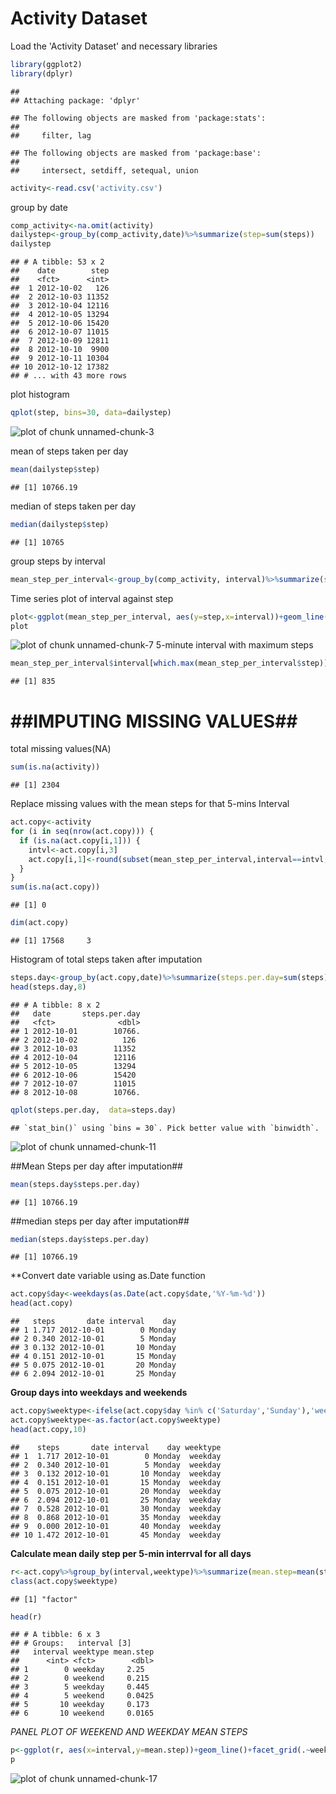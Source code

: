 Activity Dataset
========================================================
Load the 'Activity Dataset' and necessary libraries

```r
library(ggplot2)
library(dplyr)
```

```
## 
## Attaching package: 'dplyr'
```

```
## The following objects are masked from 'package:stats':
## 
##     filter, lag
```

```
## The following objects are masked from 'package:base':
## 
##     intersect, setdiff, setequal, union
```

```r
activity<-read.csv('activity.csv')
```
group by date

```r
comp_activity<-na.omit(activity)
dailystep<-group_by(comp_activity,date)%>%summarize(step=sum(steps))
dailystep
```

```
## # A tibble: 53 x 2
##    date        step
##    <fct>      <int>
##  1 2012-10-02   126
##  2 2012-10-03 11352
##  3 2012-10-04 12116
##  4 2012-10-05 13294
##  5 2012-10-06 15420
##  6 2012-10-07 11015
##  7 2012-10-09 12811
##  8 2012-10-10  9900
##  9 2012-10-11 10304
## 10 2012-10-12 17382
## # ... with 43 more rows
```
plot histogram

```r
qplot(step, bins=30, data=dailystep)
```

![plot of chunk unnamed-chunk-3](figure/unnamed-chunk-3-1.png)


mean of steps taken per day


```r
mean(dailystep$step)
```

```
## [1] 10766.19
```

median of steps taken per day

```r
median(dailystep$step)
```

```
## [1] 10765
```
group steps by interval


```r
mean_step_per_interval<-group_by(comp_activity, interval)%>%summarize(step=mean(steps))
```

Time series plot of interval against step


```r
plot<-ggplot(mean_step_per_interval, aes(y=step,x=interval))+geom_line()+labs(title='Interval againt time')
plot
```

![plot of chunk unnamed-chunk-7](figure/unnamed-chunk-7-1.png)
5-minute interval with maximum steps


```r
mean_step_per_interval$interval[which.max(mean_step_per_interval$step)]
```

```
## [1] 835
```
##IMPUTING MISSING VALUES##
=============================

total missing values(NA)


```r
sum(is.na(activity))
```

```
## [1] 2304
```

Replace missing values with the mean steps for that 5-mins Interval



```r
act.copy<-activity
for (i in seq(nrow(act.copy))) {
  if (is.na(act.copy[i,1])) {
    intvl<-act.copy[i,3]
    act.copy[i,1]<-round(subset(mean_step_per_interval,interval==intvl,step),3)
  }
}
sum(is.na(act.copy))
```

```
## [1] 0
```

```r
dim(act.copy)
```

```
## [1] 17568     3
```

Histogram of total steps taken after imputation


```r
steps.day<-group_by(act.copy,date)%>%summarize(steps.per.day=sum(steps))
head(steps.day,8)
```

```
## # A tibble: 8 x 2
##   date       steps.per.day
##   <fct>              <dbl>
## 1 2012-10-01        10766.
## 2 2012-10-02          126 
## 3 2012-10-03        11352 
## 4 2012-10-04        12116 
## 5 2012-10-05        13294 
## 6 2012-10-06        15420 
## 7 2012-10-07        11015 
## 8 2012-10-08        10766.
```

```r
qplot(steps.per.day,  data=steps.day)
```

```
## `stat_bin()` using `bins = 30`. Pick better value with `binwidth`.
```

![plot of chunk unnamed-chunk-11](figure/unnamed-chunk-11-1.png)

##Mean Steps per day after imputation##

```r
mean(steps.day$steps.per.day)
```

```
## [1] 10766.19
```

##median steps per day after imputation##

```r
median(steps.day$steps.per.day)
```

```
## [1] 10766.19
```

**Convert date variable using as.Date function

```r
act.copy$day<-weekdays(as.Date(act.copy$date,'%Y-%m-%d'))
head(act.copy)
```

```
##   steps       date interval    day
## 1 1.717 2012-10-01        0 Monday
## 2 0.340 2012-10-01        5 Monday
## 3 0.132 2012-10-01       10 Monday
## 4 0.151 2012-10-01       15 Monday
## 5 0.075 2012-10-01       20 Monday
## 6 2.094 2012-10-01       25 Monday
```

**Group days into weekdays and weekends**


```r
act.copy$weektype<-ifelse(act.copy$day %in% c('Saturday','Sunday'),'weekend','weekday')
act.copy$weektype<-as.factor(act.copy$weektype)
head(act.copy,10)
```

```
##    steps       date interval    day weektype
## 1  1.717 2012-10-01        0 Monday  weekday
## 2  0.340 2012-10-01        5 Monday  weekday
## 3  0.132 2012-10-01       10 Monday  weekday
## 4  0.151 2012-10-01       15 Monday  weekday
## 5  0.075 2012-10-01       20 Monday  weekday
## 6  2.094 2012-10-01       25 Monday  weekday
## 7  0.528 2012-10-01       30 Monday  weekday
## 8  0.868 2012-10-01       35 Monday  weekday
## 9  0.000 2012-10-01       40 Monday  weekday
## 10 1.472 2012-10-01       45 Monday  weekday
```

**Calculate mean daily step per 5-min interrval for all days**


```r
r<-act.copy%>%group_by(interval,weektype)%>%summarize(mean.step=mean(steps))
class(act.copy$weektype)
```

```
## [1] "factor"
```

```r
head(r)
```

```
## # A tibble: 6 x 3
## # Groups:   interval [3]
##   interval weektype mean.step
##      <int> <fct>        <dbl>
## 1        0 weekday     2.25  
## 2        0 weekend     0.215 
## 3        5 weekday     0.445 
## 4        5 weekend     0.0425
## 5       10 weekday     0.173 
## 6       10 weekend     0.0165
```

*PANEL PLOT OF WEEKEND AND WEEKDAY MEAN STEPS*


```r
p<-ggplot(r, aes(x=interval,y=mean.step))+geom_line()+facet_grid(.~weektype)
p
```

![plot of chunk unnamed-chunk-17](figure/unnamed-chunk-17-1.png)




